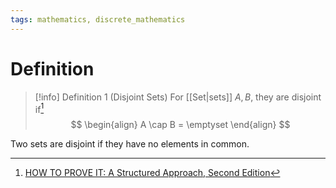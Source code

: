 ```yaml
---
tags: mathematics, discrete_mathematics
---
```


# Definition

> [!info] Definition 1 (Disjoint Sets)
> For [[Set|sets]] $A, B$, they are disjoint if[^1]
> $$
> \begin{align}
> A \cap B = \emptyset
> \end{align}
> $$

Two sets are disjoint if they have no elements in common.

[^1]: [HOW TO PROVE IT: A Structured Approach, Second Edition](zotero://open-pdf/library/items/THI2Q4PN?page=54)
